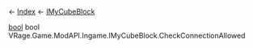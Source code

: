 ← [Index](Api-Index) ← [IMyCubeBlock](VRage.Game.ModAPI.Ingame.IMyCubeBlock)

[bool](System.Boolean) bool VRage.Game.ModAPI.Ingame.IMyCubeBlock.CheckConnectionAllowed